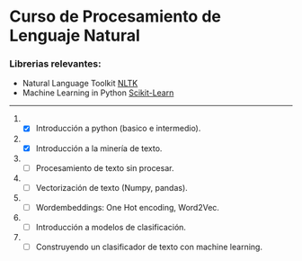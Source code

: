 # **Curso de Procesamiento de Lenguaje Natural**

### **Librerias relevantes:**
* Natural Language Toolkit [NLTK](https://www.nltk.org/)
* Machine Learning in Python [Scikit-Learn](https://scikit-learn.org/stable/)
---
1. - [x] Introducción a python (basico e intermedio).
2. - [x] Introducción a la minería de texto.
3. - [ ] Procesamiento de texto sin procesar.
4. - [ ] Vectorización de texto (Numpy, pandas).
5. - [ ] Wordembeddings: One Hot encoding, Word2Vec.
6. - [ ] Introducción a modelos de clasificación.
7. - [ ] Construyendo un clasificador de texto con machine learning.
